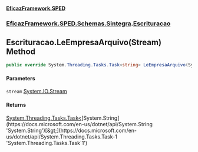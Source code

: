 #### [EficazFramework.SPED](EficazFrameworkSPED.md 'EficazFramework SPED')
### [EficazFramework.SPED.Schemas.Sintegra](EficazFramework.SPED.Schemas.Sintegra.md 'EficazFramework.SPED.Schemas.Sintegra').[Escrituracao](EficazFramework.SPED.Schemas.Sintegra/Escrituracao.md 'EficazFramework.SPED.Schemas.Sintegra.Escrituracao')

## Escrituracao.LeEmpresaArquivo(Stream) Method

```csharp
public override System.Threading.Tasks.Task<string> LeEmpresaArquivo(System.IO.Stream stream);
```
#### Parameters

<a name='EficazFramework.SPED.Schemas.Sintegra.Escrituracao.LeEmpresaArquivo(System.IO.Stream).stream'></a>

`stream` [System.IO.Stream](https://docs.microsoft.com/en-us/dotnet/api/System.IO.Stream 'System.IO.Stream')

#### Returns
[System.Threading.Tasks.Task&lt;](https://docs.microsoft.com/en-us/dotnet/api/System.Threading.Tasks.Task-1 'System.Threading.Tasks.Task`1')[System.String](https://docs.microsoft.com/en-us/dotnet/api/System.String 'System.String')[&gt;](https://docs.microsoft.com/en-us/dotnet/api/System.Threading.Tasks.Task-1 'System.Threading.Tasks.Task`1')